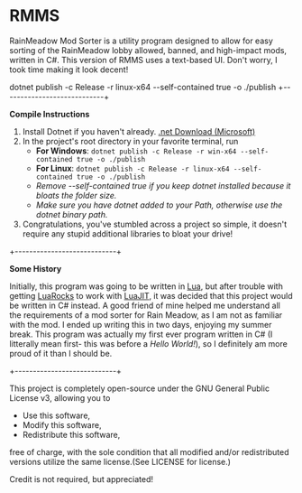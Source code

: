 # RMMS
RainMeadow Mod Sorter is a utility program designed to allow for easy sorting of the RainMeadow lobby allowed, banned, and high-impact mods, written in C#. This version of RMMS uses a text-based UI. Don't worry, I took time making it look decent!

dotnet publish -c Release -r linux-x64 --self-contained true -o ./publish
+----------------------------+

**Compile Instructions**
1. Install Dotnet if you haven't already. [.net Download (Microsoft)](https://dotnet.microsoft.com/en-us/download)
2. In the project's root directory in your favorite terminal, run
     - **For Windows**: `dotnet publish -c Release -r win-x64 --self-contained true -o ./publish`
     - **For Linux**: `dotnet publish -c Release -r linux-x64 --self-contained true -o ./publish`
     - *Remove --self-contained true if you keep dotnet installed because it bloats the folder size.*
     - *Make sure you have dotnet added to your Path, otherwise use the dotnet binary path.*
3. Congratulations, you've stumbled across a project so simple, it doesn't require any stupid additional libraries to bloat your drive!

+----------------------------+

**Some History**

Initially, this program was going to be written in [Lua](https://lua.org), but after trouble with getting [LuaRocks](https://luarocks.org/) to work with [LuaJIT](https://luajit.org/), it was decided that this project would be written in C# instead. A good friend of mine helped me understand all the requirements of a mod sorter for Rain Meadow, as I am not as familiar with the mod. I ended up writing this in two days, enjoying my summer break. This program was actually my first ever program written in C# (I litterally mean first- this was before a _Hello World!_), so I definitely am more proud of it than I should be.

+----------------------------+

This project is completely open-source under the GNU General Public License v3, allowing you to  
- Use this software,  
- Modify this software,  
- Redistribute this software,

free of charge, with the sole condition that all modified and/or redistributed versions utilize the same license.(See LICENSE for license.)

Credit is not required, but appreciated!
